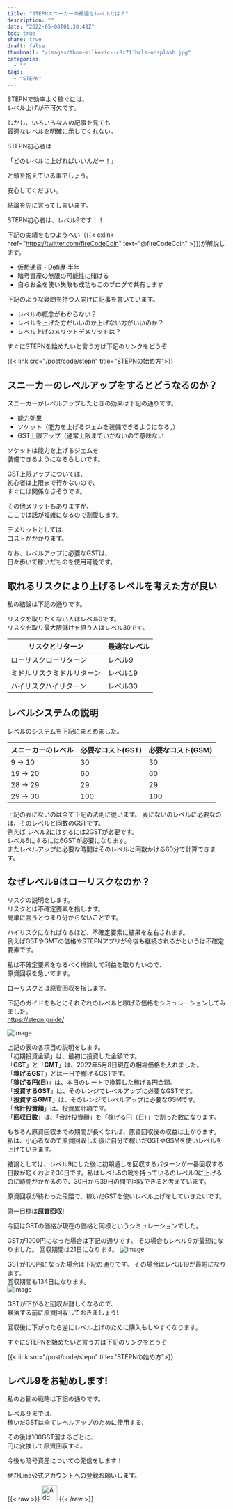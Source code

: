 ```yaml
---
title: "STEPNスニーカーの最適なレベルとは？"
description: ""
date: "2022-05-08T01:30:48Z"
toc: true
share: true
draft: false
thumbnail: "/images/thom-milkovic--c8z71Jbrls-unsplash.jpg"
categories:
  - ""
tags:
  - "STEPN"
---
```


STEPNで効率よく稼ぐには、   
レベル上げが不可欠です。

しかし、いろいろな人の記事を見ても  
最適なレベルを明確に示してくれない。  
  
<!--more-->

STEPN初心者は  
  
「どのレベルに上げればいいんだー！」  
  
と頭を抱えている事でしょう。  

安心してください。  

結論を先に言ってしまいます。  

STEPN初心者は、レベル9です！！  

下記の実績をもつようへい（{{< exlink href="https://twitter.com/fireCodeCoin" text="@fireCodeCoin" >}})が解説します。

- 仮想通貨・Defi歴 半年
- 暗号資産の無限の可能性に賭ける
- 自らお金を使い失敗も成功もこのブログで共有します 

下記のような疑問を持つ人向けに記事を書いています。  
- レベルの概念がわからない？
- レベルを上げた方がいいのか上げない方がいいのか？
- レベル上げのメリットデメリットは？

すぐにSTEPNを始めたいと言う方は下記のリンクをどうぞ

{{< link src="/post/code/stepn" title="STEPNの始め方">}}

## スニーカーのレベルアップをするとどうなるのか？

スニーカーがレベルアップしたときの効果は下記の通りです。
- 能力効果
- ソケット（能力を上げるジェムを装備できるようになる。）
- GST上限アップ（通常上限までいかないので意味ない

ソケットは能力を上げるジェムを  
装備できるようになるらしいです。 

GST上限アップについては、  
初心者は上限まで行かないので、  
すぐには関係なさそうです。

その他メリットもありますが、  
ここでは話が複雑になるので割愛します。

デメリットとしては、  
コストがかかります。  
  
なお、レベルアップに必要なGSTは、  
日々歩いて稼いだものを使用可能です。
  
## 取れるリスクにより上げるレベルを考えた方が良い

私の結論は下記の通りです。

リスクを取りたくない人はレベル9です。  
リスクを取り最大限儲けを狙う人はレベル30です。  

| リスクとリターン | 最適なレベル |
| --- | --- | 
| ローリスクローリターン | レベル9 |　
| ミドルリスクミドルリターン | レベル19 |
| ハイリスクハイリターン | レベル30 |

## レベルシステムの説明

レベルのシステムを下記にまとめました。

| スニーカーのレベル | 必要なコスト(GST) | 必要なコスト(GSM) | 
| --- | --- | --- |
| 9 → 10 | 30 | 30 |
| 19 → 20 | 60 | 60 |
| 28 → 29 | 29 | 29 |
| 29 → 30 | 100 | 100 |

上記の表にないのは全て下記の法則に従います。
表にないのレベルに必要なのは、そのレベルと同数のGSTです。  
例えば レベル2にはするには2GSTが必要です。  
レベル6にするには6GSTが必要になります。   
またレベルアップに必要な時間はそのレベルと同数かける60分で計算できます。

## なぜレベル9はローリスクなのか？

リスクの説明をします。  
リスクとは不確定要素を指します。  
簡単に言うとつまり分からないことです。  

ハイリスクになればなるほど、不確定要素に結果を左右されます。  
例えばGSTやGMTの価格やSTEPNアプリが今後も継続されるかというは不確定要素です。  

私は不確定要素をなるべく排除して利益を取りたいので、  
原資回収を急いでます。  

ローリスクとは原資回収を指します。

下記のガイドをもとにそれぞれのレベルと稼げる価格をシミュレーションしてみました。  
https://stepn.guide/

![image](/images/STEPN_ROI.png)

上記の表の各項目の説明をします。  
「初期投資金額」は、最初に投資した金額です。  
「**GST**」と「**GMT**」は、2022年5月8日現在の相場価格を入れました。  
「**稼げるGST**」とは一日で稼げるGSTです。  
「**稼げる円(日)**」は、本日のレートで換算した稼げる円金額。  
「**投資するGST**」は、そのレンジでレベルアップに必要なGSTです。  
「**投資するGMT**」は、そのレンジでレベルアップに必要なGSMです。  
「**合計投資額**」は、投資累計額です。  
「**回収日数**」は、「合計投資額」を「稼げる円（日）」で割った数になります。  

もちろん原資回収までの期間が長くなれば、原資回収後の収益は上がります。
私は、小心者なので原資回収した後に自分で稼いだGSTやGSMを使いレベルを上げていきます。  

結論としては、レベル9にした後に初期通しを回収するパターンが一番回収する日数が短くおよそ30日です。私はレベル5の靴を持っているのレベル9に上げるのに時間がかかるので、30日から39日の間で回収できると考えています。  

原資回収が終わった段階で、稼いだGSTを使いレベル上げをしていきたいです。

第一目標は**原資回収!**

今回はGSTの価格が現在の価格と同様というシミュレーションでした。  

GSTが1000円になった場合は下記の通りです。
その場合もレベル９が最短になりました。
回収期間は21日になります。
![image](/images/ROI_STEPN3.png)

GSTが100円になった場合は下記の通りです。
その場合はレベル19が最短になります。  
回収期間も134日になります。  
![image](/images/ROI_STEPN2.png)

GSTが下がると回収が難しくなるので、  
暴落する前に原資回収しておきましょう!

回収後に下がったら逆にレベル上げのために購入もしやすくなります。  

すぐにSTEPNを始めたいと言う方は下記のリンクをどうぞ

{{< link src="/post/code/stepn" title="STEPNの始め方">}}

## レベル9をお勧めします!

私のお勧め戦略は下記の通りです。  
  
レベル９までは、  
稼いだGSTは全てレベルアップのために使用する.  
  
その後は100GST溜まるごとに、  
円に変換して原資回収する。

今後も暗号資産についての発信をします！

ぜひLine公式アカウントへの登録お願いします。

{{< raw >}}
<a href="https://lin.ee/s3Ji7QW"><img src="https://scdn.line-apps.com/n/line_add_friends/btn/en.png" alt="Add friend" height="36" border="0"></a>
{{< /raw >}}

